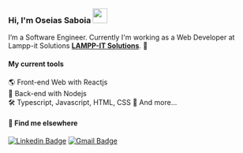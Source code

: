 ### Hi, I'm Oseias Saboia <img src="https://media.giphy.com/media/hvRJCLFzcasrR4ia7z/giphy.gif" width="30" >

I’m a Software Engineer. Currently I'm working as a Web Developer at Lampp-it Solutions [**LAMPP-IT Solutions**](https://github.com/rocketseat-education). 🚀

#### My current tools

🌎 Front-end Web with Reactjs  
📡 Back-end with Nodejs  
🛠️ Typescript, Javascript, HTML, CSS
🧰 And more...

#### 💬 Find me elsewhere

[![Linkedin Badge](https://img.shields.io/badge/-Linkedin-blue?style=flat-square&logo=Linkedin&logoColor=white&link=https://www.linkedin.com/in/oseias-saboia-nascimento/)](https://www.linkedin.com/in/oseias-saboia-nascimento/)
[![Gmail Badge](https://img.shields.io/badge/-oseiassaboia2@gmail.com-c14438?style=flat-square&logo=Gmail&logoColor=white&link=mailto:oseiassaboia2@gmail.com)](mailto:oseiassaboia2@gmail.com)
